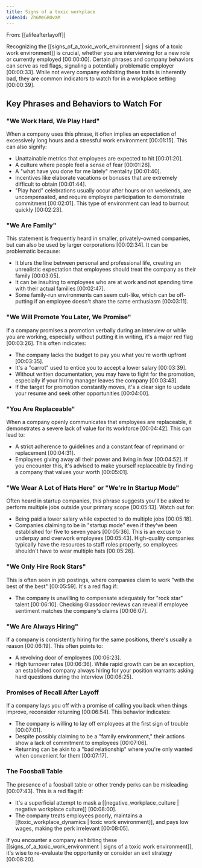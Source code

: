 ```yaml
---
title: Signs of a toxic workplace
videoId: Zh6MeGROvXM
---
```


From: [[alifeafterlayoff]] <br/> 

Recognizing the [[signs_of_a_toxic_work_environment | signs of a toxic work environment]] is crucial, whether you are interviewing for a new role or currently employed <a class="yt-timestamp" data-t="00:00:00">[00:00:00]</a>. Certain phrases and company behaviors can serve as red flags, signaling a potentially problematic employer <a class="yt-timestamp" data-t="00:00:33">[00:00:33]</a>. While not every company exhibiting these traits is inherently bad, they are common indicators to watch for in a workplace setting <a class="yt-timestamp" data-t="00:00:39">[00:00:39]</a>.

## Key Phrases and Behaviors to Watch For

### "We Work Hard, We Play Hard"
When a company uses this phrase, it often implies an expectation of excessively long hours and a stressful work environment <a class="yt-timestamp" data-t="00:01:15">[00:01:15]</a>.
This can also signify:
*   Unattainable metrics that employees are expected to hit <a class="yt-timestamp" data-t="00:01:20">[00:01:20]</a>.
*   A culture where people feel a sense of fear <a class="yt-timestamp" data-t="00:01:26">[00:01:26]</a>.
*   A "what have you done for me lately" mentality <a class="yt-timestamp" data-t="00:01:40">[00:01:40]</a>.
*   Incentives like elaborate vacations or bonuses that are extremely difficult to obtain <a class="yt-timestamp" data-t="00:01:44">[00:01:44]</a>.
*   "Play hard" celebrations usually occur after hours or on weekends, are uncompensated, and require employee participation to demonstrate commitment <a class="yt-timestamp" data-t="00:02:01">[00:02:01]</a>. This type of environment can lead to burnout quickly <a class="yt-timestamp" data-t="00:02:23">[00:02:23]</a>.

### "We Are Family"
This statement is frequently heard in smaller, privately-owned companies, but can also be used by larger corporations <a class="yt-timestamp" data-t="00:02:34">[00:02:34]</a>.
It can be problematic because:
*   It blurs the line between personal and professional life, creating an unrealistic expectation that employees should treat the company as their family <a class="yt-timestamp" data-t="00:03:05">[00:03:05]</a>.
*   It can be insulting to employees who are at work and not spending time with their actual families <a class="yt-timestamp" data-t="00:02:47">[00:02:47]</a>.
*   Some family-run environments can seem cult-like, which can be off-putting if an employee doesn't share the same enthusiasm <a class="yt-timestamp" data-t="00:03:11">[00:03:11]</a>.

### "We Will Promote You Later, We Promise"
If a company promises a promotion verbally during an interview or while you are working, especially without putting it in writing, it's a major red flag <a class="yt-timestamp" data-t="00:03:26">[00:03:26]</a>.
This often indicates:
*   The company lacks the budget to pay you what you're worth upfront <a class="yt-timestamp" data-t="00:03:35">[00:03:35]</a>.
*   It's a "carrot" used to entice you to accept a lower salary <a class="yt-timestamp" data-t="00:03:39">[00:03:39]</a>.
*   Without written documentation, you may have to fight for the promotion, especially if your hiring manager leaves the company <a class="yt-timestamp" data-t="00:03:43">[00:03:43]</a>.
*   If the target for promotion constantly moves, it's a clear sign to update your resume and seek other opportunities <a class="yt-timestamp" data-t="00:04:00">[00:04:00]</a>.

### "You Are Replaceable"
When a company openly communicates that employees are replaceable, it demonstrates a severe lack of value for its workforce <a class="yt-timestamp" data-t="00:04:42">[00:04:42]</a>.
This can lead to:
*   A strict adherence to guidelines and a constant fear of reprimand or replacement <a class="yt-timestamp" data-t="00:04:31">[00:04:31]</a>.
*   Employees giving away all their power and living in fear <a class="yt-timestamp" data-t="00:04:52">[00:04:52]</a>.
If you encounter this, it's advised to make yourself replaceable by finding a company that values your worth <a class="yt-timestamp" data-t="00:05:01">[00:05:01]</a>.

### "We Wear A Lot of Hats Here" or "We're In Startup Mode"
Often heard in startup companies, this phrase suggests you'll be asked to perform multiple jobs outside your primary scope <a class="yt-timestamp" data-t="00:05:13">[00:05:13]</a>.
Watch out for:
*   Being paid a lower salary while expected to do multiple jobs <a class="yt-timestamp" data-t="00:05:18">[00:05:18]</a>.
*   Companies claiming to be in "startup mode" even if they've been established for five to seven years <a class="yt-timestamp" data-t="00:05:36">[00:05:36]</a>. This is an excuse to underpay and overwork employees <a class="yt-timestamp" data-t="00:05:43">[00:05:43]</a>.
High-quality companies typically have the resources to staff roles properly, so employees shouldn't have to wear multiple hats <a class="yt-timestamp" data-t="00:05:26">[00:05:26]</a>.

### "We Only Hire Rock Stars"
This is often seen in job postings, where companies claim to work "with the best of the best" <a class="yt-timestamp" data-t="00:05:59">[00:05:59]</a>.
It's a red flag if:
*   The company is unwilling to compensate adequately for "rock star" talent <a class="yt-timestamp" data-t="00:06:10">[00:06:10]</a>. Checking Glassdoor reviews can reveal if employee sentiment matches the company's claims <a class="yt-timestamp" data-t="00:06:07">[00:06:07]</a>.

### "We Are Always Hiring"
If a company is consistently hiring for the same positions, there's usually a reason <a class="yt-timestamp" data-t="00:06:19">[00:06:19]</a>.
This often points to:
*   A revolving door of employees <a class="yt-timestamp" data-t="00:06:23">[00:06:23]</a>.
*   High turnover rates <a class="yt-timestamp" data-t="00:06:36">[00:06:36]</a>.
While rapid growth can be an exception, an established company always hiring for your position warrants asking hard questions during the interview <a class="yt-timestamp" data-t="00:06:25">[00:06:25]</a>.

### Promises of Recall After Layoff
If a company lays you off with a promise of calling you back when things improve, reconsider returning <a class="yt-timestamp" data-t="00:06:54">[00:06:54]</a>.
This behavior indicates:
*   The company is willing to lay off employees at the first sign of trouble <a class="yt-timestamp" data-t="00:07:01">[00:07:01]</a>.
*   Despite possibly claiming to be a "family environment," their actions show a lack of commitment to employees <a class="yt-timestamp" data-t="00:07:06">[00:07:06]</a>.
*   Returning can be akin to a "bad relationship" where you're only wanted when convenient for them <a class="yt-timestamp" data-t="00:07:17">[00:07:17]</a>.

### The Foosball Table
The presence of a foosball table or other trendy perks can be misleading <a class="yt-timestamp" data-t="00:07:43">[00:07:43]</a>.
This is a red flag if:
*   It's a superficial attempt to mask a [[negative_workplace_culture | negative workplace culture]] <a class="yt-timestamp" data-t="00:08:00">[00:08:00]</a>.
*   The company treats employees poorly, maintains a [[toxic_workplace_dynamics | toxic work environment]], and pays low wages, making the perk irrelevant <a class="yt-timestamp" data-t="00:08:05">[00:08:05]</a>.

If you encounter a company exhibiting these [[signs_of_a_toxic_work_environment | signs of a toxic work environment]], it's wise to re-evaluate the opportunity or consider an exit strategy <a class="yt-timestamp" data-t="00:08:20">[00:08:20]</a>.